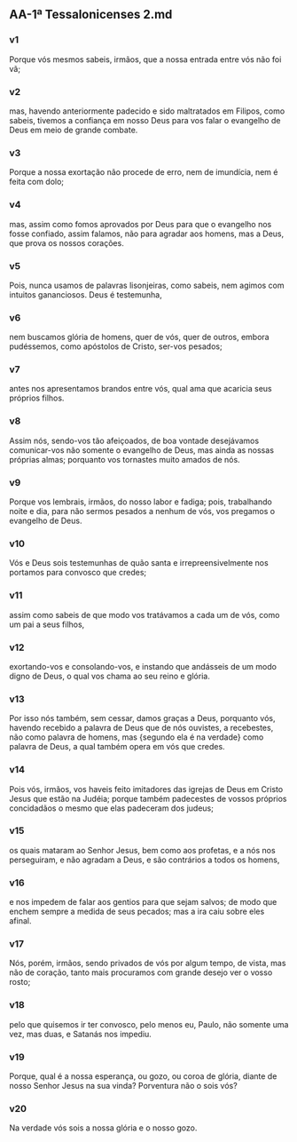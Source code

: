## AA-1ª Tessalonicenses 2.md
### v1
 Porque vós mesmos sabeis, irmãos, que a nossa entrada entre vós não foi vã;
### v2
 mas, havendo anteriormente padecido e sido maltratados em Filipos, como sabeis, tivemos a confiança em nosso Deus para vos falar o evangelho de Deus em meio de grande combate.
### v3
 Porque a nossa exortação não procede de erro, nem de imundícia, nem é feita com dolo;
### v4
 mas, assim como fomos aprovados por Deus para que o evangelho nos fosse confiado, assim falamos, não para agradar aos homens, mas a Deus, que prova os nossos corações.
### v5
 Pois, nunca usamos de palavras lisonjeiras, como sabeis, nem agimos com intuitos gananciosos. Deus é testemunha,
### v6
 nem buscamos glória de homens, quer de vós, quer de outros, embora pudéssemos, como apóstolos de Cristo, ser-vos pesados;
### v7
 antes nos apresentamos brandos entre vós, qual ama que acaricia seus próprios filhos.
### v8
 Assim nós, sendo-vos tão afeiçoados, de boa vontade desejávamos comunicar-vos não somente o evangelho de Deus, mas ainda as nossas próprias almas; porquanto vos tornastes muito amados de nós.
### v9
 Porque vos lembrais, irmãos, do nosso labor e fadiga; pois, trabalhando noite e dia, para não sermos pesados a nenhum de vós, vos pregamos o evangelho de Deus.
### v10
 Vós e Deus sois testemunhas de quão santa e irrepreensivelmente nos portamos para convosco que credes;
### v11
 assim como sabeis de que modo vos tratávamos a cada um de vós, como um pai a seus filhos,
### v12
 exortando-vos e consolando-vos, e instando que andásseis de um modo digno de Deus, o qual vos chama ao seu reino e glória.
### v13
 Por isso nós também, sem cessar, damos graças a Deus, porquanto vós, havendo recebido a palavra de Deus que de nós ouvistes, a recebestes, não como palavra de homens, mas {segundo ela é na verdade} como palavra de Deus, a qual também opera em vós que credes.
### v14
 Pois vós, irmãos, vos haveis feito imitadores das igrejas de Deus em Cristo Jesus que estão na Judéia; porque também padecestes de vossos próprios concidadãos o mesmo que elas padeceram dos judeus;
### v15
 os quais mataram ao Senhor Jesus, bem como aos profetas, e a nós nos perseguiram, e não agradam a Deus, e são contrários a todos os homens,
### v16
 e nos impedem de falar aos gentios para que sejam salvos; de modo que enchem sempre a medida de seus pecados; mas a ira caiu sobre eles afinal.
### v17
 Nós, porém, irmãos, sendo privados de vós por algum tempo, de vista, mas não de coração, tanto mais procuramos com grande desejo ver o vosso rosto;
### v18
 pelo que quisemos ir ter convosco, pelo menos eu, Paulo, não somente uma vez, mas duas, e Satanás nos impediu.
### v19
 Porque, qual é a nossa esperança, ou gozo, ou coroa de glória, diante de nosso Senhor Jesus na sua vinda? Porventura não o sois vós?
### v20
 Na verdade vós sois a nossa glória e o nosso gozo.
